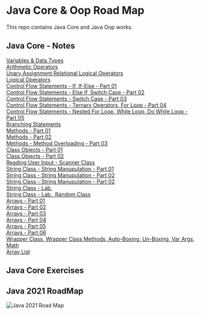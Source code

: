 # Java Core & Oop Road Map
This repo contains Java Core and Java Oop works.

## Java Core - Notes
[Variables & Data Types](https://github.com/esalkan/java-notes/tree/master/src/core/day_03_variables_dataTypes)
<br>
[Arithmetic Operators](https://github.com/esalkan/java-notes/tree/master/src/core/day_04_arithmethicOperators)
<br>
[Unary Assignment Relational Logical Operators](https://github.com/esalkan/java-notes/tree/master/src/core/day_05_unaryAssignmentRelationalLogicalOperators)
<br>
[Logical Operators](https://github.com/esalkan/java-notes/tree/master/src/core/day_06_logicalOperators)
<br>
[Control Flow Statements - If, If-Else - Part 01 ](https://github.com/esalkan/java-notes/tree/master/src/core/day_07_controlFlowStatements_if_ifElse_Part_1)
<br>
[Control Flow Statements - Else If, Switch Case - Part 02](https://github.com/esalkan/java-notes/tree/master/src/core/day_08_controlFlowStatements_elseIf_switchCase_Part_2)
<br>
[Control Flow Statements - Switch Case - Part 03](https://github.com/esalkan/java-notes/tree/master/src/core/day_09_controlFlowStatements_Part_3)
<br>
[Control Flow Statements - Ternary Operators, For Loop - Part 04](https://github.com/esalkan/java-notes/tree/master/src/core/day_10_controlFlowStatements_Part_4)
<br>
[Control Flow Statements - Nested For Loop, While Loop, Do While Loop - Part 05](https://github.com/esalkan/java-notes/tree/master/src/core/day_11_controlFlowStatements_Part_5)
<br>
[Branching Statements](https://github.com/esalkan/java-notes/tree/master/src/core/day_12_branchingStatements)
<br>
[Methods - Part 01](https://github.com/esalkan/java-notes/tree/master/src/core/day_13_methods_Part_1)
<br>
[Methods - Part 02](https://github.com/esalkan/java-notes/tree/master/src/core/day_14_methods_Part_2)
<br>
[Methods - Method Overloading - Part 03](https://github.com/esalkan/java-notes/tree/master/src/core/day_15_methodOverloading)
<br>
[Class Objects - Part 01](https://github.com/esalkan/java-notes/tree/master/src/core/day_16_classObjects)
<br>
[Class Objects - Part 02](https://github.com/esalkan/java-notes/tree/master/src/core/day_17_classObjects_Part_2)
<br>
[Reading User Input - Scanner Class](https://github.com/esalkan/java-notes/tree/master/src/core/day_18_readingUserInput)
<br>
[String Class - String Manupulation - Part 01](https://github.com/esalkan/java-notes/tree/master/src/core/day_19_stringClass_stringManipulation_Part_01)
<br>
[String Class - String Manupulation - Part 02](https://github.com/esalkan/java-notes/tree/master/src/core/day_20_stringClass_stringManupulation_Part_2)
<br>
[String Class - String Manupulation - Part 02](https://github.com/esalkan/java-notes/tree/master/src/core/day_21_stringManipulation_Part_3)
<br>
[String Class - Lab. ](https://github.com/esalkan/java-notes/tree/master/src/core/day_22_stringClassContinue_Lab)
<br>
[String Class - Lab., Random Class](https://github.com/esalkan/java-notes/tree/master/src/core/day_23_stringClass_lab_randomClass)
<br>
[Arrays - Part 01](https://github.com/esalkan/java-notes/tree/master/src/core/day_24_Arrays_Part_1)
<br>
[Arrays - Part 02](https://github.com/esalkan/java-notes/tree/master/src/core/day_25_Arrays_Part_2)
<br>
[Arrays - Part 03](https://github.com/esalkan/java-notes/tree/master/src/core/day_26_Arrays_Part_3)
<br>
[Arrays - Part 04](https://github.com/esalkan/java-notes/tree/master/src/core/day_27_Arrays_Part_4)
<br>
[Arrays - Part 05](https://github.com/esalkan/java-notes/tree/master/src/core/day_28_Arrays_Part_5)
<br>
[Arrays - Part 06](https://github.com/esalkan/java-notes/tree/master/src/core/day_29_Arrays_Part_6)
<br>
[Wrapper Class, Wrapper Class Methods, Auto-Boxing, Un-Boxing, Var Args, Math](https://github.com/esalkan/java-notes/tree/master/src/core/day_30_wrapperClass)
<br>
[Array List](https://github.com/esalkan/java-notes/tree/master/src/core/day_31_ArrayList)

## Java Core Exercises



## Java 2021 RoadMap
![Java 2021 Road Map](https://github.com/esalkan/java-notes/blob/master/2021%20Java%20Developer%20RoadMap.png)
